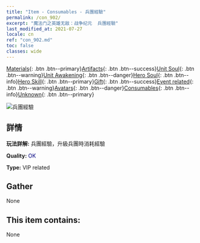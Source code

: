```yaml
---
title: "Item - Consumables - 兵團經驗"
permalink: /con_902/
excerpt: "魔法门之英雄无敌：战争纪元  兵團經驗"
last_modified_at: 2021-07-27
locale: cn
ref: "con_902.md"
toc: false
classes: wide
---
```

 [Materials](/ItemsCN/){: .btn .btn--primary}[Artifacts](/ItemsCN/Artifacts/){: .btn .btn--success}[Unit Soul](/ItemsCN/UnitSoul/){: .btn .btn--warning}[Unit Awakening](/ItemsCN/UnitAwakening/){: .btn .btn--danger}[Hero Soul](/ItemsCN/HeroSoul/){: .btn .btn--info}[Hero Skill](/ItemsCN/HeroSkill/){: .btn .btn--primary}[Gift](/ItemsCN/Gift/){: .btn .btn--success}[Event related](/ItemsCN/Events/){: .btn .btn--warning}[Avatars](/ItemsCN/Avatars/){: .btn .btn--danger}[Consumables](/ItemsCN/Consumables/){: .btn .btn--info}[Unknown](/ItemsCN/Unknown/){: .btn .btn--primary}

 ![兵團經驗](/images/t/i_106.png)

## 詳情
 **玩法詳解:** 兵團經驗，升級兵團時消耗經驗

 **Quality:** <span style="color: #000080">OK</span>

 **Type:** VIP related

## Gather

  None

## This item contains:

  None

